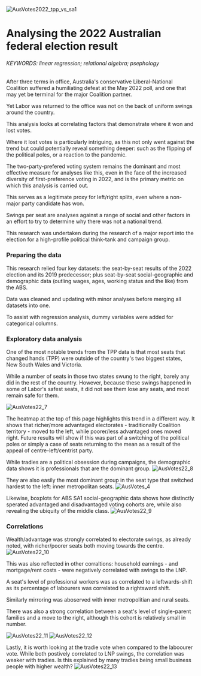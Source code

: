 ![AusVotes2022_tpp_vs_sa1](https://github.com/jckkrr/AusVotes2022_TPPanalysis/assets/69304112/0bbc1110-0973-4f6f-840b-b82f7c7adc9a)

# Analysing the 2022 Australian federal election result
###### KEYWORDS: linear regression; relational algebra; psephology

After three terms in office, Australia's conservative Liberal-National Coalition suffered a humiliating defeat at the May 2022 poll, and one that may yet be terminal for the major Coalition partner.

Yet Labor was returned to the office was not on the back of uniform swings around the country. 

This analysis looks at correlating factors that demonstrate where it won and lost votes. 

Where it lost votes is particularly intriguing, as this not only went against the trend but could potentially reveal something deeper: such as the flipping of the political poles, or a reaction to the pandemic.  

The two-party-prefered voting system remains the dominant and most effective measure for analyses like this, even in the face of the increased diversity of first-preference voting in 2022, and is the primary metric on which this analysis is carried out.

This serves as a legitimate proxy for left/right splits, even where a non-major party candidate has won.

Swings per seat are analyses against a range of social and other factors in an effort to try to determine why there was not a national trend. 

This research was undertaken during the research of a major report into the election for a high-profile political think-tank and campaign group.


### Preparing the data
This research relied four key datasets: the seat-by-seat results of the 2022 election and its 2019 predecessor; plus seat-by-seat social-geographic and demographic data (outling wages, ages, working status and the like) from the ABS.

Data was cleaned and updating with minor analyses before merging all datasets into one. 

To assist with regression analysis, dummy variables were added for categorical columns.

### Exploratory data analysis
One of the most notable trends from the TPP data is that most seats that changed hands (TPP) were outside of the country's two biggest states, New South Wales and Victoria. 

While a number of seats in those two states swung to the right, barely any did in the rest of the country. However, because these swings happened in some of Labor's safest seats, it did not see them lose any seats, and most remain safe for them.

![AusVotes22_7](https://github.com/jckkrr/AusVotes2022_TPPanalysis/assets/69304112/25e48ac8-ff82-4f80-ba61-c471b83e44db)

The heatmap at the top of this page highlights this trend in a different way. It shows that richer/more advantaged electorates - traditionally Coalition territory - moved to the left, while poorer/less advantaged ones moved right. Future results will show if this was part of a switching of the political poles or simply a case of seats returning to the mean as a result of the appeal of centre-left/centrist party.

While tradies are a political obsession during campaigns, the demographic data shows it is professionals that are the dominant group. 
![AusVotes22_8](https://github.com/jckkrr/AusVotes2022_TPPanalysis/assets/69304112/c1680af8-b21a-422c-9486-fa2e405cd764)

They are also easily the most dominant group in the seat type that switched hardest to the left: inner metropolitan seats.
![AusVotes_4](https://github.com/jckkrr/AusVotes2022_TPPanalysis/assets/69304112/54c9eb40-51a6-4f28-9965-2b37aa5908e4)

Likewise, boxplots for ABS SA1 social-geographic data shows how distinctly sperated advantaged and disadvantaged voting cohorts are, while also revealing the ubiquity of the middle class.
![AusVotes22_9](https://github.com/jckkrr/AusVotes2022_TPPanalysis/assets/69304112/5926a4d6-087b-4885-b1da-1ebbd9624646)

### Correlations

Wealth/advantage was strongly correlated to electorate swings, as already noted, with richer/poorer seats both moving towards the centre. 
![AusVotes22_10](https://github.com/jckkrr/AusVotes2022_TPPanalysis/assets/69304112/36310184-fbae-4134-b2d7-cccd1a2aa357)

This was also reflected in other corraltions: household earnings - and mortgage/rent costs - were negatively correlated with swings to the LNP.

A seat's level of professional workers was as correlated to a leftwards-shift as its percentage of labourers was correlated to a rightsward shift. 

Similarly mirroring was aboserved with inner metropolitian and rural seats.

There was also a strong correlation between a seat's level of single-parent families and a move to the right, although this cohort is relatively small in number.

![AusVotes22_11](https://github.com/jckkrr/AusVotes2022_TPPanalysis/assets/69304112/fdf80779-4f74-4244-a608-085ab37fe090)
![AusVotes22_12](https://github.com/jckkrr/AusVotes2022_TPPanalysis/assets/69304112/d80a8011-8a1b-40bb-b996-110e642dbc47)

Lastly, it is worth looking at the tradie vote when compared to the laboourer vote. While both postively correlated to LNP swings, the correlation was weaker with tradies. Is this explained by many tradies being small business people with higher wealth? 
![AusVotes22_13](https://github.com/jckkrr/AusVotes2022_TPPanalysis/assets/69304112/cf147a16-e134-466f-912f-61f3aecd7f99)




